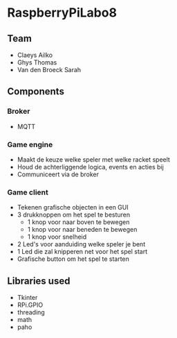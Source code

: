 # RaspberryPiLabo8

## Team
- Claeys Ailko
- Ghys Thomas
- Van den Broeck Sarah

## Components
### Broker
- MQTT
### Game engine
- Maakt de keuze welke speler met welke racket speelt
- Houd de achterliggende logica, events en acties bij 
- Communiceert via de broker
### Game client
- Tekenen grafische objecten in een GUI
- 3 drukknoppen om het spel te besturen
  - 1 knop voor naar boven te bewegen
  - 1 knop voor naar beneden te bewegen
  - 1 knop voor snelheid
- 2 Led's voor aanduiding welke speler je bent
- 1 Led die zal knipperen net voor het spel start
- Grafische button om het spel te starten

## Libraries used
- Tkinter
- RPi.GPIO
- threading
- math
- paho
